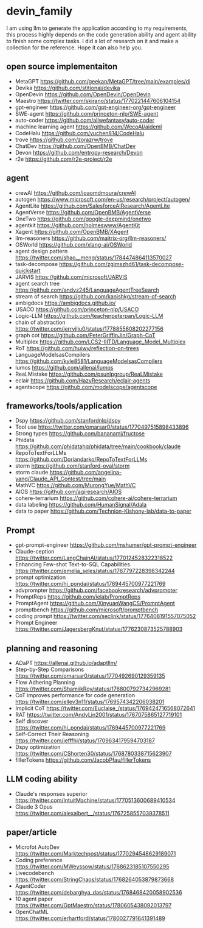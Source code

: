 # devin_family
I am using llm to generate the application according to my requirements, this process highly depends on the code generation ability and agent ability to finish some complex tasks. 
I did a lot of research on it and make a collection for the reference. Hope it can also help you.

## open source implementaiton
- MetaGPT https://github.com/geekan/MetaGPT/tree/main/examples/di
- Devika https://github.com/stitionai/devika
- OpenDevin https://github.com/OpenDevin/OpenDevin
- Maestro https://twitter.com/skirano/status/1770221447606104154
- gpt-engineer https://github.com/gpt-engineer-org/gpt-engineer
- SWE-agent https://github.com/princeton-nlp/SWE-agent
- auto-coder https://github.com/allwefantasy/auto-coder
- machine learning agent https://github.com/WecoAI/aideml
- CodeHalu https://github.com/yuchen814/CodeHalu
- trove https://github.com/zorazrw/trove
- ChatDev https://github.com/OpenBMB/ChatDev
- Devon https://github.com/entropy-research/Devon
- r2e https://github.com/r2e-project/r2e

## agent
- crewAI https://github.com/joaomdmoura/crewAI
- autogen https://www.microsoft.com/en-us/research/project/autogen/
- AgentLite https://github.com/SalesforceAIResearch/AgentLite
- AgentVerse https://github.com/OpenBMB/AgentVerse
- OneTwo https://github.com/google-deepmind/onetwo
- agentkit https://github.com/holmeswww/AgentKit
- Xagent https://github.com/OpenBMB/XAgent
- llm-reasoners https://github.com/maitrix-org/llm-reasoners/
- OSWorld https://github.com/xlang-ai/OSWorld
- agent design pattern https://twitter.com/shao__meng/status/1784474864113570027
- task-decompose https://github.com/zgimszhd61/task-decompose-quickstart
- JARVIS https://github.com/microsoft/JARVIS
- agent search tree https://github.com/andyz245/LanguageAgentTreeSearch
- stream of search https://github.com/kanishkg/stream-of-search
- ambigdocs https://ambigdocs.github.io/
- USACO https://github.com/princeton-nlp/USACO
- Logic-LLM https://github.com/teacherpeterpan/Logic-LLM
- chain of abstraction https://twitter.com/jerryjliu0/status/1778855608202277156
- graph cot https://github.com/PeterGriffinJin/Graph-CoT
- Multiplex https://github.com/LCS2-IIITD/Language_Model_Multiplex
- RoT https://github.com/huiwy/reflection-on-trees
- LanguageModelsasCompilers https://github.com/kyle8581/LanguageModelsasCompilers
- lumos https://github.com/allenai/lumos
- ReaLMistake https://github.com/psunlpgroup/ReaLMistake
- eclair https://github.com/HazyResearch/eclair-agents
- agentscope https://github.com/modelscope/agentscope

## frameworks/tools/application
- Dspy https://github.com/stanfordnlp/dspy
- Tool use https://twitter.com/omarsar0/status/1770497515898433896
- Strong types https://github.com/bananaml/fructose
- Phidata https://github.com/phidatahq/phidata/tree/main/cookbook/claude
- RepoToTextForLLMs https://github.com/Doriandarko/RepoToTextForLLMs
- storm https://github.com/stanford-oval/storm
- storm claude https://github.com/angelina-yang/Claude_API_Contest/tree/main
- MathVC https://github.com/MurongYue/MathVC
- AIOS https://github.com/agiresearch/AIOS
- cohere-terrarium https://github.com/cohere-ai/cohere-terrarium
- data labeling https://github.com/HumanSignal/Adala
- data to paper https://github.com/Technion-Kishony-lab/data-to-paper

## Prompt
- gpt-prompt-engineer https://github.com/mshumer/gpt-prompt-engineer
- Claude-ception https://twitter.com/LangChainAI/status/1770124528322318522
- Enhancing Few-shot Text-to-SQL Capabilities https://twitter.com/emelia_seles/status/1767797228398342244
- prompt optimization https://twitter.com/hi_pondai/status/1769445700977221769
- advprompter https://github.com/facebookresearch/advprompter
- PromptReps https://github.com/ielab/PromptReps
- PromptAgent https://github.com/XinyuanWangCS/PromptAgent
- promptbench https://github.com/microsoft/promptbench
- coding prompt https://twitter.com/seclink/status/1776408191557075052
- Prompt Engineer https://twitter.com/JagersbergKnut/status/1776230873525788903

## planning and reasoning 
- ADaPT https://allenai.github.io/adaptllm/
- Step-by-Step Comparisons https://twitter.com/omarsar0/status/1770492690129359135
- Flow Adhering Planning https://twitter.com/ShamiikRoy/status/1768007927342969281
- CoT improves performance for code generation https://twitter.com/ellev3n11/status/1769574342206038201
- Implicit CoT https://twitter.com/Euclaise_/status/1769424716568072641
- RAT https://twitter.com/AndyLin2001/status/1767075865127719101
- Self discover https://twitter.com/hi_pondai/status/1769445700977221769
- Self-Correct Their Reasoning https://twitter.com/jefffhj/status/1709634179594703187
- Dspy optimization https://twitter.com/CShorten30/status/1768780338715623907
- fillerTokens https://github.com/JacobPfau/fillerTokens

## LLM coding ability
- Claude's responses superior https://twitter.com/IntuitMachine/status/1770513600689410534
- Claude 3 Opus https://twitter.com/alexalbert__/status/1767258557039378511

## paper/article
- Microfot AutoDev https://twitter.com/Marktechpost/status/1770294548629189071
- Coding preference https://twitter.com/MWeyssow/status/1768623185107550295
- Livecodebench https://twitter.com/StringChaos/status/1768264053879873668
- AgentCoder https://twitter.com/debarghya_das/status/1768468420058902536
- 10 agent paper https://twitter.com/GptMaestro/status/1780605438092013797
- OpenChatML https://twitter.com/erhartford/status/1780027791641391489


